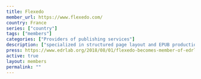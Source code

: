 ```yaml
---
title: Flexedo
member_url: https://www.flexedo.com/
country: France
series: ["country"] 
tags: ["members"]
categories: ["Providers of publishing services"]
description: ["specialized in structured page layout and EPUB production"]
press: https://www.edrlab.org/2018/08/01/flexedo-becomes-member-of-edrlab/
active: true
layout: members 
permalink: ""
---
```

